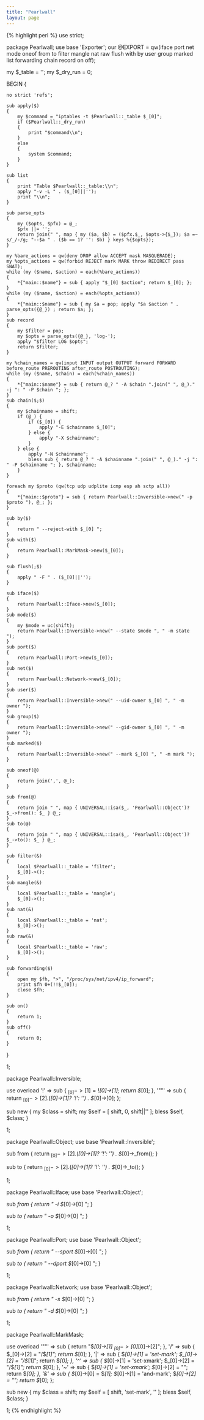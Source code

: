 ```yaml
---
title: "Pearlwall"
layout: page 
---
```

{% highlight perl %}
use strict;

package Pearlwall;
use base 'Exporter';
our @EXPORT = qw(iface port net mode oneof from to filter mangle nat raw flush with by user group marked list forwarding chain record on off);

my $_table = '';
my $_dry_run = 0;

BEGIN {

    no strict 'refs';

    sub apply($)
    {
        my $command = "iptables -t $Pearlwall::_table $_[0]";
        if ($Pearlwall::_dry_run)
        {
            print "$command\\n";
        }
        else
        {
            system $command;
        }
    }

    sub list
    {
        print "Table $Pearlwall::_table:\\n";
        apply "-v -L " . ($_[0]||'');
        print "\\n";
    }

    sub parse_opts
    {
        my ($opts, $pfx) = @_;
        $pfx ||= '';
        return join(" ", map { my ($a, $b) = ($pfx.$_, $opts->{$_}); $a =~ s/_/-/g; "--$a " . ($b == 1? '': $b) } keys %{$opts});
    }

    my %bare_actions = qw(deny DROP allow ACCEPT mask MASQUERADE);
    my %opts_actions = qw(forbid REJECT mark MARK throw REDIRECT pass SNAT);
    while (my ($name, $action) = each(%bare_actions))
    {
        *{"main::$name"} = sub { apply "$_[0] $action"; return $_[0]; };
    }
    while (my ($name, $action) = each(%opts_actions))
    {
        *{"main::$name"} = sub { my $a = pop; apply "$a $action " . parse_opts({@_}) ; return $a; };
    }
    sub record
    {
        my $filter = pop;
        my $opts = parse_opts({@_}, 'log-');
        apply "$filter LOG $opts";
        return $filter;
    }

    my %chain_names = qw(input INPUT output OUTPUT forward FORWARD before_route PREROUTING after_route POSTROUTING);
    while (my ($name, $chain) = each(%chain_names))
    {
        *{"main::$name"} = sub { return @_? " -A $chain ".join(" ", @_)." -j ": " -P $chain "; };
    }
    sub chain($;$)
    {
        my $chainname = shift;
        if (@_) {
            if ($_[0]) {
                apply "-E $chainname $_[0]";
            } else {
                apply "-X $chainname";
            }
        } else {
            apply "-N $chainname";
            bless sub { return @_? " -A $chainname ".join(" ", @_)." -j ": " -P $chainname "; }, $chainname;
        }
    }

    foreach my $proto (qw(tcp udp udplite icmp esp ah sctp all))
    {
        *{"main::$proto"} = sub { return Pearlwall::Inversible->new(" -p $proto "), @_; };
    }

    sub by($)
    {
        return " --reject-with $_[0] ";
    }
    sub with($)
    {
        return Pearlwall::MarkMask->new($_[0]);
    }

    sub flush(;$)
    {
        apply " -F " . ($_[0]||'');
    }

    sub iface($)
    {
        return Pearlwall::Iface->new($_[0]);
    }
    sub mode($)
    {
        my $mode = uc(shift);
        return Pearlwall::Inversible->new(" --state $mode ", " -m state ");
    }
    sub port($)
    {
        return Pearlwall::Port->new($_[0]);
    }
    sub net($)
    {
        return Pearlwall::Network->new($_[0]);
    }
    sub user($)
    {
        return Pearlwall::Inversible->new(" --uid-owner $_[0] ", " -m owner ");
    }
    sub group($)
    {
        return Pearlwall::Inversible->new(" --gid-owner $_[0] ", " -m owner ");
    }
    sub marked($)
    {
        return Pearlwall::Inversible->new(" --mark $_[0] ", " -m mark ");
    }

    sub oneof(@)
    {
        return join(',', @_);
    }

    sub from(@)
    {
        return join " ", map { UNIVERSAL::isa($_, 'Pearlwall::Object')? $_->from(): $_ } @_;
    }
    sub to(@)
    {
        return join " ", map { UNIVERSAL::isa($_, 'Pearlwall::Object')? $_->to(): $_ } @_;
    }

    sub filter(&)
    {
        local $Pearlwall::_table = 'filter';
        $_[0]->();
    }
    sub mangle(&)
    {
        local $Pearlwall::_table = 'mangle';
        $_[0]->();
    }
    sub nat(&)
    {
        local $Pearlwall::_table = 'nat';
        $_[0]->();
    }
    sub raw(&)
    {
        local $Pearlwall::_table = 'raw';
        $_[0]->();
    }

    sub forwarding($)
    {
        open my $fh, ">", "/proc/sys/net/ipv4/ip_forward";
        print $fh 0+(!!$_[0]);
        close $fh;
    }

    sub on()
    {
        return 1;
    }
    sub off()
    {
        return 0;
    }
}

1;

package Pearlwall::Inversible;

use overload
    '!' => sub {
        $_[0]->[1] = !$_[0]->[1];
        return $_[0];
    },
    '""' => sub {
        return $_[0]->[2] . ($_[0]->[1]? '!': '') . $_[0]->[0];
    };

sub new
{
    my $class = shift;
    my $self = [ shift, 0, shift||'' ];
    bless $self, $class;
}

1;

package Pearlwall::Object;
use base 'Pearlwall::Inversible';

sub from
{
    return $_[0]->[2] . ($_[0]->[1]? '!': '') . $_[0]->_from();
}

sub to
{
    return $_[0]->[2] . ($_[0]->[1]? '!': '') . $_[0]->_to();
}

1;

package Pearlwall::Iface;
use base 'Pearlwall::Object';

sub _from
{
    return " -i $_[0]->[0] ";
}

sub _to
{
    return " -o $_[0]->[0] ";
}

1;

package Pearlwall::Port;
use base 'Pearlwall::Object';

sub _from
{
    return " --sport $_[0]->[0] ";
}

sub _to
{
    return " --dport $_[0]->[0] ";
}

1;

package Pearlwall::Network;
use base 'Pearlwall::Object';

sub _from
{
    return " -s $_[0]->[0] ";
}

sub _to
{
    return " -d  $_[0]->[0] ";
}

1;

package Pearlwall::MarkMask;

use overload '""' => sub {
        return "$_[0]->[1] $_[0]->[0]$_[0]->[2]";
    },
    '/' => sub {
        $_[0]->[2] = "/$_[1]";
        return $_[0];
    },
    '|' => sub {
        $_[0]->[1] = 'set-mark';
        $_[0]->[2] = "/$_[1]";
        return $_[0];
    },
    '^' => sub {
        $_[0]->[1] = 'set-xmark';
        $_[0]->[2] = "/$_[1]";
        return $_[0];
    },
    '~' => sub {
        $_[0]->[1] = 'set-xmark';
        $_[0]->[2] = "";
        return $_[0];
    },
    '&' => sub {
        $_[0]->[0] = $_[1];
        $_[0]->[1] = 'and-mark';
        $_[0]->[2] = "";
        return $_[0];
    };

sub new
{
    my $class = shift;
    my $self = [ shift, 'set-mark', '' ];
    bless $self, $class;
}

1;
{% endhighlight %}
